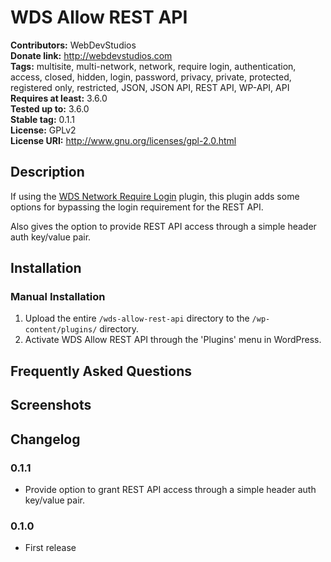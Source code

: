 # WDS Allow REST API #
**Contributors:**      WebDevStudios  
**Donate link:**       http://webdevstudios.com  
**Tags:**              multisite, multi-network, network, require login, authentication, access, closed, hidden, login, password, privacy, private, protected, registered only, restricted, JSON, JSON API, REST API, WP-API, API    
**Requires at least:** 3.6.0  
**Tested up to:**      3.6.0  
**Stable tag:**        0.1.1  
**License:**           GPLv2  
**License URI:**       http://www.gnu.org/licenses/gpl-2.0.html  

## Description ##

If using the [WDS Network Require Login](https://github.com/WebDevStudios/WDS-Network-Require-Login) plugin, this plugin adds some options for bypassing the login requirement for the REST API.

Also gives the option to provide REST API access through a simple header auth key/value pair.

## Installation ##

### Manual Installation ###

1. Upload the entire `/wds-allow-rest-api` directory to the `/wp-content/plugins/` directory.
2. Activate WDS Allow REST API through the 'Plugins' menu in WordPress.

## Frequently Asked Questions ##


## Screenshots ##


## Changelog ##

### 0.1.1 ###
* Provide option to grant REST API access through a simple header auth key/value pair.

### 0.1.0 ###
* First release
